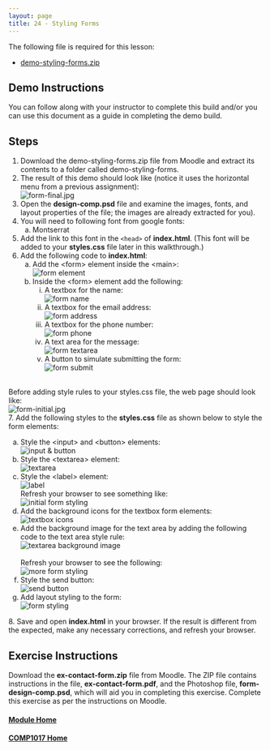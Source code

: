 ```yaml
---
layout: page
title: 24 - Styling Forms
---
```

The following file is required for this lesson:
* [demo-styling-forms.zip](files/demo-styling-forms.zip)

## Demo Instructions
You can follow along with your instructor to complete this build and/or you can use this document as a guide in completing the demo build.

## Steps
1.	Download the demo-styling-forms.zip file from Moodle and extract its contents to a folder called demo-styling-forms.
2.	The result of this demo should look like (notice it uses the horizontal menu from a previous assignment):<br>
![form-final.jpg](files/form-final.jpg)
3.	Open the **design-comp.psd** file and examine the images, fonts, and layout properties of the file; the images are already extracted for you).
4.	You will need to following font from google fonts:<br>
    <ol type="a">
        <li>Montserrat</li>
    </ol>
5.	Add the link to this font in the `<head>` of **index.html**. (This font will be added to your **styles.css** file later in this walkthrough.)
6.	Add the following code to **index.html**:<br>
    <ol type="a">
        <li>Add the &lt;form&gt; element inside the &lt;main&gt;:<br>
        <img src="files/index-code-a.jpg" alt="form element">
        </li>
        <li>Inside the &lt;form&gt; element add the following:
            <ol type="i">
                <li>A textbox for the name:<br>
                <img src="files/index-code-b.jpg" alt="form name">
                </li>
                <li>A textbox for the email address:<br>
                <img src="files/index-code-c.jpg" alt="form address">
                </li>
                <li>A textbox for the phone number:<br>
                <img src="files/index-code-d.jpg" alt="form phone">
                </li>
                <li>A text area for the message:<br>
                <img src="files/index-code-e.jpg" alt="form textarea">
                </li>
                <li>A button to simulate submitting the form:<br>
                <img src="files/index-code-f.jpg" alt="form submit">
                </li>
            </ol>
        </li>
    </ol>
    <br>
Before adding style rules to your styles.css file, the web page should look like:<br>
![form-initial.jpg](files/form-initial.jpg)<br>
7.	Add the following styles to the **styles.css** file as shown below to style the form elements:<br>
    <ol type="a">
        <li>Style the &lt;input&gt; and &lt;button&gt; elements:<br>
        <img src="files/css-styles-a.jpg" alt="input & button">
        </li>
        <li>Style the &lt;textarea&gt; element:<br>
        <img src="files/css-styles-b.jpg" alt="textarea">
        </li>
        <li>Style the &lt;label&gt; element:<br>
        <img src="files/css-styles-c.jpg" alt="label">
        <br>
        Refresh your browser to see something like:<br>
        <img src="files/form-step-2.jpg" alt="initial form styling"><br>
        </li>
        <li>Add the background icons for the textbox form elements:<br>
        <img src="files/css-styles-d.jpg" alt="textbox icons">
        </li>
        <li>Add the background image for the text area by adding the following code to the text area style rule:<br>
        <img src="files/css-styles-e.jpg" alt="textarea background image">
        <br><br>Refresh your browser to see the following:<br>
        <img src="files/form-step-3.jpg" alt="more form styling"><br>
        </li>
        <li>Style the send button:<br>
        <img src="files/css-styles-f.jpg" alt="send button">
        </li>
        <li>Add layout styling to the form:<br>
        <img src="files/css-styles-g.jpg" alt="form styling">
        </li>
    </ol>
8.	Save and open **index.html** in your browser. If the result is different from the expected, make any necessary corrections, and refresh your browser.

## Exercise Instructions
Download the **ex-contact-form.zip** file from Moodle. The ZIP file contains instructions in the file, **ex-contact-form.pdf**, and the Photoshop file, **form-design-comp.psd**, which will aid you in completing this exercise. Complete this exercise as per the instructions on Moodle.

#### [Module Home](../)
#### [COMP1017 Home](../../)